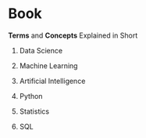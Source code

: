 # Book

**Terms** and **Concepts** Explained in Short

1. Data Science

2. Machine Learning

3. Artificial Intelligence

4. Python

5. Statistics

6. SQL


